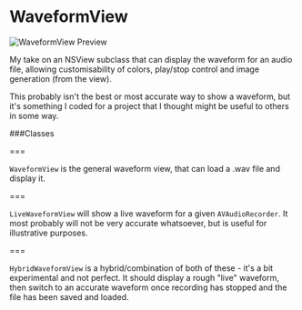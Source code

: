 WaveformView
============
![WaveformView Preview](https://github.com/sebj/WaveformView/blob/master/Preview.png?raw=true)

My take on an NSView subclass that can display the waveform for an audio file, allowing customisability of colors, play/stop control and image generation (from the view).

This probably isn't the best or most accurate way to show a waveform, but it's something I coded for a project that I thought might be useful to others in some way.

###Classes

===

```WaveformView``` is the general waveform view, that can load a .wav file and display it.

===

```LiveWaveformView``` will show a live waveform for a given ```AVAudioRecorder```. It most probably will not be very accurate whatsoever, but is useful for illustrative purposes.

===

```HybridWaveformView``` is a hybrid/combination of both of these - it's a bit experimental and not perfect. It should display a rough "live" waveform, then switch to an accurate waveform once recording has stopped and the file has been saved and loaded.